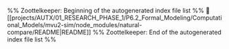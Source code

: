 %% Zoottelkeeper: Beginning of the autogenerated index file list  %%
📄 [[projects/AUTX/01_RESEARCH_PHASE_1/P6.2_Formal_Modeling/Computational_Models/mvu2-sim/node_modules/natural-compare/README|README]]
%% Zoottelkeeper: End of the autogenerated index file list  %%
